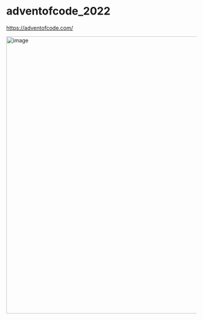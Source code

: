 # adventofcode_2022

https://adventofcode.com/

<img width="733" alt="image" src="https://user-images.githubusercontent.com/102002122/215472115-1ad86ef8-7725-4367-b621-c2a82b3e0da0.png">
